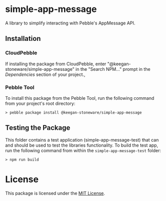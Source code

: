 # simple-app-message

A library to simplify interacting with Pebble's AppMessage API.

## Installation

### CloudPebble

If installing the package from CloudPebble, enter "@keegan-stoneware/simple-app-message" in
the "Search NPM..." prompt in the *Dependencies* section of your project.,

### Pebble Tool

To install this package from the Pebble Tool, run the following command from
your project's root directory:

```
> pebble package install @keegan-stoneware/simple-app-message
```


## Testing the Package

This folder contains a test application (simple-app-message-test) that can and
should be used to test the libraries functionality. To build the test app, run
the following command from within the `simple-app-message-test` folder:

```
> npm run build
```

# License

This package is licensed under the [MIT License](./LICENSE).
